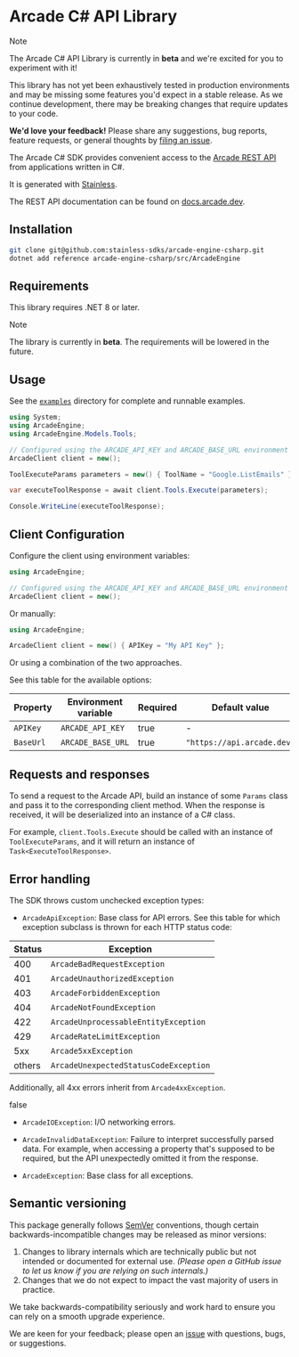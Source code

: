 # Arcade C# API Library

> [!NOTE]
> The Arcade C# API Library is currently in **beta** and we're excited for you to experiment with it!
>
> This library has not yet been exhaustively tested in production environments and may be missing some features you'd expect in a stable release. As we continue development, there may be breaking changes that require updates to your code.
>
> **We'd love your feedback!** Please share any suggestions, bug reports, feature requests, or general thoughts by [filing an issue](https://www.github.com/stainless-sdks/arcade-engine-csharp/issues/new).

The Arcade C# SDK provides convenient access to the [Arcade REST API](https://docs.arcade.dev) from applications written in C#.

It is generated with [Stainless](https://www.stainless.com/).

The REST API documentation can be found on [docs.arcade.dev](https://docs.arcade.dev).

## Installation

```bash
git clone git@github.com:stainless-sdks/arcade-engine-csharp.git
dotnet add reference arcade-engine-csharp/src/ArcadeEngine
```

## Requirements

This library requires .NET 8 or later.

> [!NOTE]
> The library is currently in **beta**. The requirements will be lowered in the future.

## Usage

See the [`examples`](examples) directory for complete and runnable examples.

```csharp
using System;
using ArcadeEngine;
using ArcadeEngine.Models.Tools;

// Configured using the ARCADE_API_KEY and ARCADE_BASE_URL environment variables
ArcadeClient client = new();

ToolExecuteParams parameters = new() { ToolName = "Google.ListEmails" };

var executeToolResponse = await client.Tools.Execute(parameters);

Console.WriteLine(executeToolResponse);
```

## Client Configuration

Configure the client using environment variables:

```csharp
using ArcadeEngine;

// Configured using the ARCADE_API_KEY and ARCADE_BASE_URL environment variables
ArcadeClient client = new();
```

Or manually:

```csharp
using ArcadeEngine;

ArcadeClient client = new() { APIKey = "My API Key" };
```

Or using a combination of the two approaches.

See this table for the available options:

| Property  | Environment variable | Required | Default value              |
| --------- | -------------------- | -------- | -------------------------- |
| `APIKey`  | `ARCADE_API_KEY`     | true     | -                          |
| `BaseUrl` | `ARCADE_BASE_URL`    | true     | `"https://api.arcade.dev"` |

## Requests and responses

To send a request to the Arcade API, build an instance of some `Params` class and pass it to the corresponding client method. When the response is received, it will be deserialized into an instance of a C# class.

For example, `client.Tools.Execute` should be called with an instance of `ToolExecuteParams`, and it will return an instance of `Task<ExecuteToolResponse>`.

## Error handling

The SDK throws custom unchecked exception types:

- `ArcadeApiException`: Base class for API errors. See this table for which exception subclass is thrown for each HTTP status code:

| Status | Exception                             |
| ------ | ------------------------------------- |
| 400    | `ArcadeBadRequestException`           |
| 401    | `ArcadeUnauthorizedException`         |
| 403    | `ArcadeForbiddenException`            |
| 404    | `ArcadeNotFoundException`             |
| 422    | `ArcadeUnprocessableEntityException`  |
| 429    | `ArcadeRateLimitException`            |
| 5xx    | `Arcade5xxException`                  |
| others | `ArcadeUnexpectedStatusCodeException` |

Additionally, all 4xx errors inherit from `Arcade4xxException`.

false

- `ArcadeIOException`: I/O networking errors.

- `ArcadeInvalidDataException`: Failure to interpret successfully parsed data. For example, when accessing a property that's supposed to be required, but the API unexpectedly omitted it from the response.

- `ArcadeException`: Base class for all exceptions.

## Semantic versioning

This package generally follows [SemVer](https://semver.org/spec/v2.0.0.html) conventions, though certain backwards-incompatible changes may be released as minor versions:

1. Changes to library internals which are technically public but not intended or documented for external use. _(Please open a GitHub issue to let us know if you are relying on such internals.)_
2. Changes that we do not expect to impact the vast majority of users in practice.

We take backwards-compatibility seriously and work hard to ensure you can rely on a smooth upgrade experience.

We are keen for your feedback; please open an [issue](https://www.github.com/stainless-sdks/arcade-engine-csharp/issues) with questions, bugs, or suggestions.
